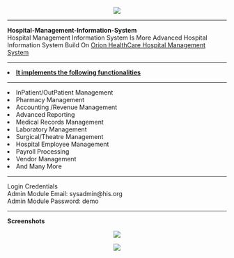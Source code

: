 <p align="center"><img src="https://github.com/MartMbithi/HMIS/blob/master/backend/admin/assets/images/logo-dark.png"></p>
<hr>
<b>Hospital-Management-Information-System</b><br>
Hospital Management Information System Is More Advanced Hospital Information System  Build On <a href="https://github.com/MartMbithi/OHCMS">Orion HealthCare Hospital Management System</a>
<hr>
<li><b><u>It implements the following functionalities</u></b></li>
<hr>
<li>InPatient/OutPatient Management</li>
<li>Pharmacy Management</li>
<li>Accounting /Revenue Management</li>
<li>Advanced Reporting</li>
<li>Medical Records Management</li>
<li>Laboratory Management</li>
<li>Surgical/Theatre Management</li>
<li>Hospital Employee Management</li>
<li>Payroll Processing</li>
<li>Vendor Management</li>
<li>And Many More</li>
<hr>
Login Credentials<br>
Admin Module Email: sysadmin@his.org<br>
Admin Module Password: demo <br>
<hr>
  <b>Screenshots</b>
  <p align="center"><img src="https://github.com/MartMbithi/HMIS/blob/master/screenshots/1.png"></p>
  <p align="center"><img src="https://github.com/MartMbithi/HMIS/blob/master/screenshots/2.png"></p>

  
